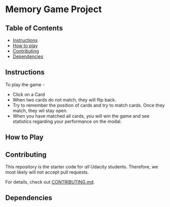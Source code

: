 # Memory Game Project

## Table of Contents

* [Instructions](#instructions)
* [How to play](#HowtoPlay)
* [Contributing](#contributing)
* [Dependencies](#contributing)



## Instructions

To play the game - 

* Click on a Card
* When two cards do not match, they will flip back.
* Try to remember the position of cards and try to match cards. Once they match, they wil stay open.
* When you have matched all cards, you will win the game and see statistics regarding your performance on the modal.

## How to Play



## Contributing

This repository is the starter code for _all_ Udacity students. Therefore, we most likely will not accept pull requests.

For details, check out [CONTRIBUTING.md](CONTRIBUTING.md).

## Dependencies

